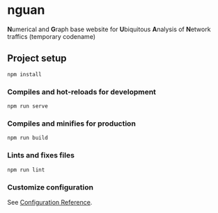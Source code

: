 # nguan
**N**umerical and **G**raph base website for **U**biquitous  **A**nalysis of **N**etwork traffics (temporary codename)

## Project setup
```
npm install
```

### Compiles and hot-reloads for development
```
npm run serve
```

### Compiles and minifies for production
```
npm run build
```

### Lints and fixes files
```
npm run lint
```

### Customize configuration
See [Configuration Reference](https://cli.vuejs.org/config/).

